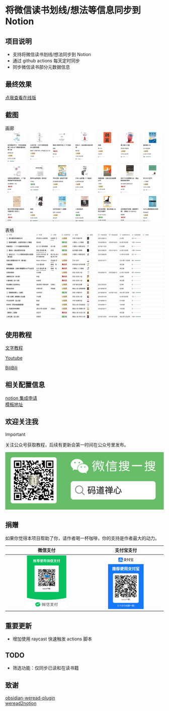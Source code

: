 # 将微信读书划线/想法等信息同步到 Notion

## 项目说明

- 支持将微信读书划线/想法同步到 Notion
- 通过 github actions 每天定时同步
- 同步微信读书部分元数据信息

## 最终效果

[点我查看在线版](https://sailor0913.notion.site/2025-1f769034c78f8089b130e603c2443e29)

## 截图

画廊
![画廊](images/画廊.png)

表格
![表格](images/表格.png)

## 使用教程

[文字教程](https://mp.weixin.qq.com/s/uOtyp-88iPIfN10szycBvg)

[Youtube](https://www.youtube.com/watch?v=q_k_0l2zSKA&ab_channel=sailor)

[BiliBili](https://www.bilibili.com/video/BV1n8ErzUEeB)

## 相关配置信息

[notion 集成申请](https://www.notion.so/profile/integrations)  
[模板地址](https://sailor0913.notion.site/1f269034c78f8019af2dc928f665bca9?pvs=73)

## 欢迎关注我

> [!IMPORTANT]  
> 关注公众号获取教程，后续有更新会第一时间在公众号里发布。

![码道禅心](images/码道禅心.png)

## 捐赠

如果你觉得本项目帮助了你，请作者喝一杯咖啡，你的支持是作者最大的动力。

| 微信支付                                                              | 支付宝支付                                                              |
| --------------------------------------------------------------------- | ----------------------------------------------------------------------- |
| <div align="center"><img src="images/微信收款.png" width="50%"></div> | <div align="center"><img src="images/支付宝收款.jpg" width="50%"></div> |

## 重要更新

- 增加使用 raycast 快速触发 actions 脚本

## TODO

- 筛选功能：仅同步已读和在读书籍

## 致谢

[obsidian-weread-plugin](https://github.com/zhaohongxuan/obsidian-weread-plugin)  
[weread2notion](https://github.com/malinkang/weread2notion)

